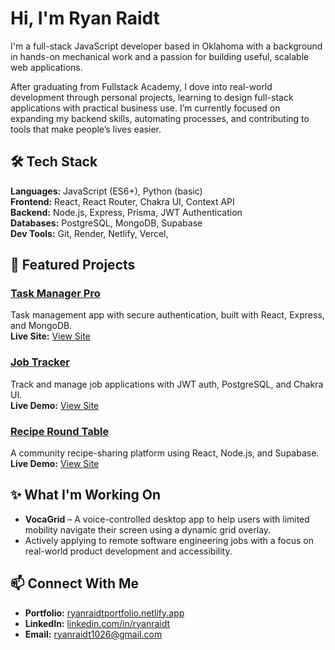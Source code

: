 # Hi, I'm Ryan Raidt

I'm a full-stack JavaScript developer based in Oklahoma with a background in hands-on mechanical work and a passion for building useful, scalable web applications.

After graduating from Fullstack Academy, I dove into real-world development through personal projects, learning to design full-stack applications with practical business use. I’m currently focused on expanding my backend skills, automating processes, and contributing to tools that make people’s lives easier.

## 🛠️ Tech Stack

**Languages:** JavaScript (ES6+), Python (basic)  
**Frontend:** React, React Router, Chakra UI, Context API  
**Backend:** Node.js, Express, Prisma, JWT Authentication  
**Databases:** PostgreSQL, MongoDB, Supabase  
**Dev Tools:** Git, Render, Netlify, Vercel, 

## 🚀 Featured Projects

### [Task Manager Pro](https://ryan-task-manger-pro.netlify.app/)
Task management app with secure authentication, built with React, Express, and MongoDB.  
**Live Site:** [View Site](https://ryan-task-manger-pro.netlify.app)  


### [Job Tracker](https://github.com/RyanRaidt/job-tracker)
Track and manage job applications with JWT auth, PostgreSQL, and Chakra UI.  
**Live Demo:** [View Site](https://your-job-tracker-link.netlify.app)

### [Recipe Round Table](https://github.com/RyanRaidt/recipe-sharing)
A community recipe-sharing platform using React, Node.js, and Supabase.  
**Live Demo:** [View Site](https://your-recipe-site-link.netlify.app)

## ✨ What I'm Working On

- **VocaGrid** – A voice-controlled desktop app to help users with limited mobility navigate their screen using a dynamic grid overlay.
- Actively applying to remote software engineering jobs with a focus on real-world product development and accessibility.

## 📫 Connect With Me

- **Portfolio:** [ryanraidtportfolio.netlify.app](https://ryanraidtportfolio.netlify.app)
- **LinkedIn:** [linkedin.com/in/ryanraidt](https://www.linkedin.com/in/ryanraidt)
- **Email:** ryanraidt1026@gmail.com
